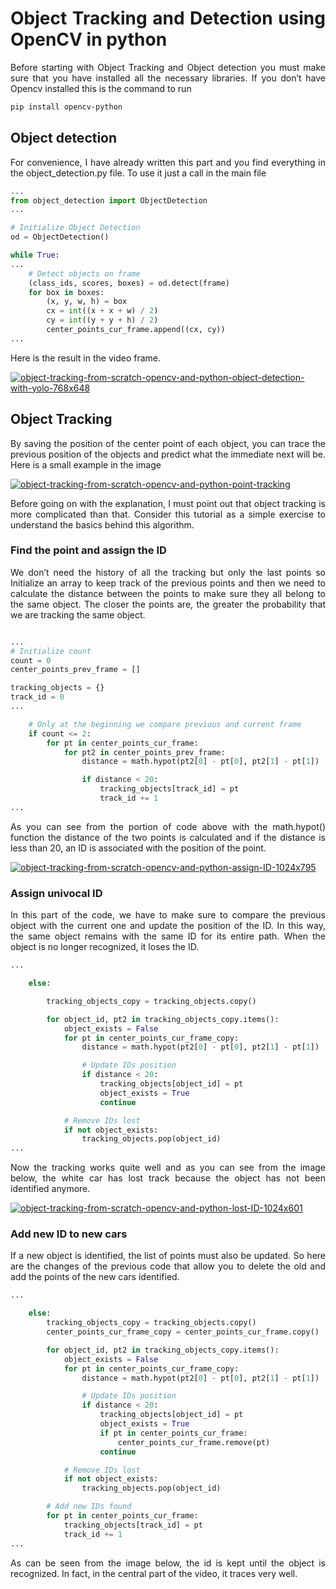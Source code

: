 <div align="justify" markdown="1">

  
# Object Tracking and Detection using OpenCV in python


Before starting with Object Tracking and Object detection you must make sure that you have installed all the necessary libraries. If you don’t have Opencv installed this is the command to run

```bash
pip install opencv-python
```

<div align="center" markdown="1">


</div>

## Object detection

For convenience, I have already written this part and you find everything in the object_detection.py file. To use it just a call in the main file

```python
...
from object_detection import ObjectDetection
...

# Initialize Object Detection
od = ObjectDetection()

while True:
...
    # Detect objects on frame
    (class_ids, scores, boxes) = od.detect(frame)
    for box in boxes:
        (x, y, w, h) = box
        cx = int((x + x + w) / 2)
        cy = int((y + y + h) / 2)
        center_points_cur_frame.append((cx, cy))
...
```

Here is the result in the video frame.

<a href="https://ibb.co/5xcsHJW"><img src="https://i.ibb.co/7Nyrm0J/object-tracking-from-scratch-opencv-and-python-object-detection-with-yolo-768x648.png" alt="object-tracking-from-scratch-opencv-and-python-object-detection-with-yolo-768x648" border="0"></a>

## Object Tracking
By saving the position of the center point of each object, you can trace the previous position of the objects and predict what the immediate next will be. Here is a small example in the image

<a href="https://ibb.co/fMYj0MV"><img src="https://i.ibb.co/kKgNcKV/object-tracking-from-scratch-opencv-and-python-point-tracking.png" alt="object-tracking-from-scratch-opencv-and-python-point-tracking" border="0"></a>

Before going on with the explanation, I must point out that object tracking is more complicated than that. Consider this tutorial as a simple exercise to understand the basics behind this algorithm. 

### Find the point and assign the ID

We don’t need the history of all the tracking but only the last points so Initialize an array to keep track of the previous points and then we need to calculate the distance between the points to make sure they all belong to the same object. The closer the points are, the greater the probability that we are tracking the same object.

```python

...
# Initialize count
count = 0
center_points_prev_frame = []

tracking_objects = {}
track_id = 0
...

    # Only at the beginning we compare previous and current frame
    if count <= 2:
        for pt in center_points_cur_frame:
            for pt2 in center_points_prev_frame:
                distance = math.hypot(pt2[0] - pt[0], pt2[1] - pt[1])

                if distance < 20:
                    tracking_objects[track_id] = pt
                    track_id += 1
...
```

As you can see from the portion of code above with the math.hypot() function the distance of the two points is calculated and if the distance is less than 20, an ID is associated with the position of the point.

<a href="https://ibb.co/z5KpXD3"><img src="https://i.ibb.co/YWvmcw5/object-tracking-from-scratch-opencv-and-python-assign-ID-1024x795.png" alt="object-tracking-from-scratch-opencv-and-python-assign-ID-1024x795" border="0"></a>

### Assign univocal ID

In this part of the code, we have to make sure to compare the previous object with the current one and update the position of the ID. In this way, the same object remains with the same ID for its entire path. When the object is no longer recognized, it loses the ID.

```python
...

    else:

        tracking_objects_copy = tracking_objects.copy()

        for object_id, pt2 in tracking_objects_copy.items():
            object_exists = False
            for pt in center_points_cur_frame_copy:
                distance = math.hypot(pt2[0] - pt[0], pt2[1] - pt[1])

                # Update IDs position
                if distance < 20:
                    tracking_objects[object_id] = pt
                    object_exists = True
                    continue

            # Remove IDs lost
            if not object_exists:
                tracking_objects.pop(object_id)
...
```

Now the tracking works quite well and as you can see from the image below, the white car has lost track because the object has not been identified anymore.

<a href="https://ibb.co/wrqyRHh"><img src="https://i.ibb.co/mFKJGs5/object-tracking-from-scratch-opencv-and-python-lost-ID-1024x601.png" alt="object-tracking-from-scratch-opencv-and-python-lost-ID-1024x601" border="0"></a>

### Add new ID to new cars

If a new object is identified, the list of points must also be updated. So here are the changes of the previous code that allow you to delete the old and add the points of the new cars identified.

```python
...

    else:
        tracking_objects_copy = tracking_objects.copy()
        center_points_cur_frame_copy = center_points_cur_frame.copy()

        for object_id, pt2 in tracking_objects_copy.items():
            object_exists = False
            for pt in center_points_cur_frame_copy:
                distance = math.hypot(pt2[0] - pt[0], pt2[1] - pt[1])

                # Update IDs position
                if distance < 20:
                    tracking_objects[object_id] = pt
                    object_exists = True
                    if pt in center_points_cur_frame:
                        center_points_cur_frame.remove(pt)
                    continue

            # Remove IDs lost
            if not object_exists:
                tracking_objects.pop(object_id)

        # Add new IDs found
        for pt in center_points_cur_frame:
            tracking_objects[track_id] = pt
            track_id += 1
...
```

As can be seen from the image below, the id is kept until the object is recognized. In fact, in the central part of the video, it traces very well.



